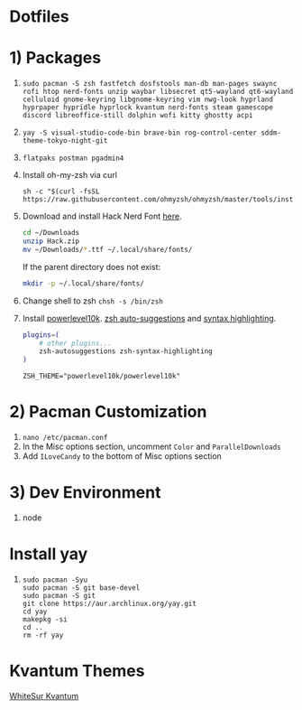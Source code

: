 # Dotfiles

# 1) Packages
1. ```
   sudo pacman -S zsh fastfetch dosfstools man-db man-pages swaync rofi htop nerd-fonts unzip waybar libsecret qt5-wayland qt6-wayland celluloid gnome-keyring libgnome-keyring vim nwg-look hyprland hyprpaper hypridle hyprlock kvantum nerd-fonts steam gamescope discord libreoffice-still dolphin wofi kitty ghostty acpi
   ```
2. ```
   yay -S visual-studio-code-bin brave-bin rog-control-center sddm-theme-tokyo-night-git
   ```
3. `flatpaks postman pgadmin4`

4. Install oh-my-zsh via curl
   ```
   sh -c "$(curl -fsSL https://raw.githubusercontent.com/ohmyzsh/ohmyzsh/master/tools/install.sh)"
   ```

6. Download and install Hack Nerd Font [here](https://www.nerdfonts.com/font-downloads).

    ```sh
    cd ~/Downloads
    unzip Hack.zip
    mv ~/Downloads/*.ttf ~/.local/share/fonts/
    ```

    If the parent directory does not exist:

    ```sh
    mkdir -p ~/.local/share/fonts/
    ```

7. Change shell to zsh `chsh -s /bin/zsh`

8. Install [powerlevel10k](https://github.com/romkatv/powerlevel10k?tab=readme-ov-file#installation). [zsh auto-suggestions](https://github.com/zsh-users/zsh-autosuggestions/blob/master/INSTALL.md) and [syntax highlighting](https://github.com/zsh-users/zsh-syntax-highlighting/blob/master/INSTALL.md).
    ```sh
    plugins=( 
        # other plugins...
        zsh-autosuggestions zsh-syntax-highlighting
    )
    ```
    ```
    ZSH_THEME="powerlevel10k/powerlevel10k"
    ```

# 2) Pacman Customization

1. `nano /etc/pacman.conf`
2. In the Misc options section, uncomment `Color` and `ParallelDownloads`
3. Add `ILoveCandy` to the bottom of Misc options section

# 3) Dev Environment
1. node

# Install yay
1.
    ```
    sudo pacman -Syu
    sudo pacman -S git base-devel
    sudo pacman -S git
    git clone https://aur.archlinux.org/yay.git
    cd yay
    makepkg -si
    cd ..
    rm -rf yay
    ```
# Kvantum Themes
[WhiteSur Kvantum](https://store.kde.org/p/1398841)
